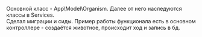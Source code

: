 Основной класс - App\Model\Organism.
Далее от него наследуются классы в Services.
<br>Сделал миграции и сиды. Пример работы функционала есть в основном контроллере - создаётся животное, происходит ход и запись в бд.
